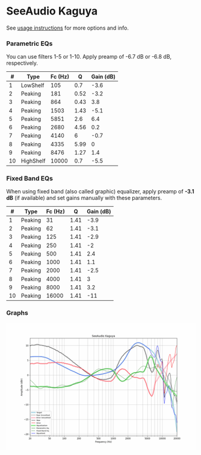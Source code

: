 # SeeAudio Kaguya
See [usage instructions](https://github.com/jaakkopasanen/AutoEq#usage) for more options and info.

### Parametric EQs
You can use filters 1-5 or 1-10. Apply preamp of -6.7 dB or -6.8 dB, respectively.

|   # | Type      |   Fc (Hz) |    Q |   Gain (dB) |
|-----|-----------|-----------|------|-------------|
|   1 | LowShelf  |       105 | 0.7  |        -3.6 |
|   2 | Peaking   |       181 | 0.52 |        -3.2 |
|   3 | Peaking   |       864 | 0.43 |         3.8 |
|   4 | Peaking   |      1503 | 1.43 |        -5.1 |
|   5 | Peaking   |      5851 | 2.6  |         6.4 |
|   6 | Peaking   |      2680 | 4.56 |         0.2 |
|   7 | Peaking   |      4140 | 6    |        -0.7 |
|   8 | Peaking   |      4335 | 5.99 |         0   |
|   9 | Peaking   |      8476 | 1.27 |         1.4 |
|  10 | HighShelf |     10000 | 0.7  |        -5.5 |

### Fixed Band EQs
When using fixed band (also called graphic) equalizer, apply preamp of **-3.1 dB** (if available) and set gains manually with these parameters.

|   # | Type    |   Fc (Hz) |    Q |   Gain (dB) |
|-----|---------|-----------|------|-------------|
|   1 | Peaking |        31 | 1.41 |        -3.9 |
|   2 | Peaking |        62 | 1.41 |        -3.1 |
|   3 | Peaking |       125 | 1.41 |        -2.9 |
|   4 | Peaking |       250 | 1.41 |        -2   |
|   5 | Peaking |       500 | 1.41 |         2.4 |
|   6 | Peaking |      1000 | 1.41 |         1.1 |
|   7 | Peaking |      2000 | 1.41 |        -2.5 |
|   8 | Peaking |      4000 | 1.41 |         3   |
|   9 | Peaking |      8000 | 1.41 |         3.2 |
|  10 | Peaking |     16000 | 1.41 |       -11   |

### Graphs
![](./SeeAudio%20Kaguya.png)
